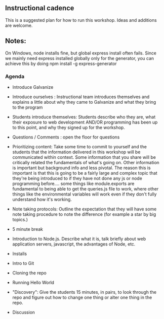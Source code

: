 ## Instructional cadence
This is a suggested plan for how to run this workshop. Ideas and additions are welcome.

## Notes:
On Windows, node installs fine, but global express install often fails.
Since we mainly need express installed globally only for the generator,
you can achieve this by doing
npm install -g express-generator 

### Agenda

* Introduce Galvanize

* Introduce ourselves :  Instructional team introduces themselves and explains a little about why they came to Galvanize and what they bring to the program

* Students introduce themselves:  Students describe who they are, what their exposure to web development AND/OR programming has been up to this point, and why they signed up for the workshop.

*  Questions / Comments :  open the floor for questions

* Prioritizing content:
Take some time to commit to yourself and the students that the information delivered in this workshop will be communicated within context. Some information that you share will be critically  related the fundamentals of what's going on.  Other information is important but background info and less pivotal.  The reason this is important is that this is going to be a fairly large and complex topic that they're being introduced to if they have not done any js or node programming before.... some things like module.exports are fundamental to being able to get the queries.js file to work, where other things like the environmental variables will work even if they don't fully understand how it's working.

* Note taking protocols:   Outline the expectation that they will have some note taking procedure to note the difference (for example a star by big topics.)

*  5 minute break

* Introduction to Node.js.  Describe what it is, talk briefly about web application servers, javascript, the advantages of Node, etc.

* Installs

* Intro to Git

* Cloning the repo

* Running Hello World

* "Discovery":  Give the students 15 minutes, in pairs, to look through the repo and figure out how to change one thing or alter one thing in the repo.  

* Discussion
